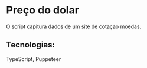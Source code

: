 # Preço do dolar
<div>
O script capitura dados de um site de cotaçao moedas.<br>
</div>
<h2>Tecnologias:</h2>TypeScript, Puppeteer
